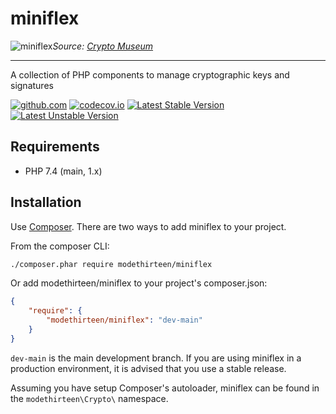 # miniflex

![miniflex](docs/miniflex.jpg)*Source: [Crypto Museum](https://www.cryptomuseum.com/crypto/philips/miniflex/index.htm)*

---

A collection of PHP components to manage cryptographic keys and signatures

[![github.com](https://github.com/modethirteen/miniflex/workflows/build/badge.svg)](https://github.com/modethirteen/miniflex/actions?query=workflow%3Abuild)
[![codecov.io](https://codecov.io/github/modethirteen/miniflex/coverage.svg?branch=main)](https://codecov.io/github/modethirteen/miniflex?branch=main)
[![Latest Stable Version](https://poser.pugx.org/modethirteen/miniflex/version.svg)](https://packagist.org/packages/modethirteen/miniflex)
[![Latest Unstable Version](https://poser.pugx.org/modethirteen/miniflex/v/unstable)](https://packagist.org/packages/modethirteen/miniflex)

## Requirements

* PHP 7.4 (main, 1.x)

## Installation

Use [Composer](https://getcomposer.org/). There are two ways to add miniflex to your project.

From the composer CLI:

```sh
./composer.phar require modethirteen/miniflex
```

Or add modethirteen/miniflex to your project's composer.json:

```json
{
    "require": {
        "modethirteen/miniflex": "dev-main"
    }
}
```

`dev-main` is the main development branch. If you are using miniflex in a production environment, it is advised that you use a stable release.

Assuming you have setup Composer's autoloader, miniflex can be found in the `modethirteen\Crypto\` namespace.
